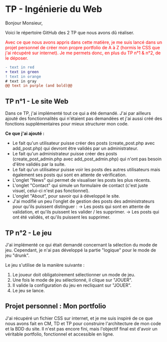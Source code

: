 # TP - Ingénierie du Web

Bonjour Monsieur,

Voici le répertoire GitHub des 2 TP que nous avons dû réaliser.

<span style="color: red"> 
  Avec ce que nous avons appris dans cette matière, je me suis lancé dans un projet personnel de créer mon propre portfolio de A à Z (hormis le CSS que j'ai récupéré sur internet). Je me permets donc, en plus du TP n°1 & n°2, de le déposer.
</span>

```diff
- text in red
+ text in green
! text in orange
# text in gray
@@ text in purple (and bold)@@
```


## TP n°1 - Le site Web

Dans ce TP, j'ai implémenté tout ce qui a été demandé. J'ai par ailleurs ajouté des fonctionnalités qui n'étaient pas demandées et j'ai aussi créé des fonctions supplémentaires pour mieux structurer mon code.

__Ce que j'ai ajouté :__
- Le fait qu'un utilisateur puisse créer des posts (create_post.php avec add_post.php) qui devront être validés par un administrateur.
- Le fait qu'un administrateur puisse créer des posts (create_post_admin.php avec add_post_admin.php) qui n'ont pas besoin d'être validés par la suite.
- Le fait qu'un utilisateur puisse voir les posts des autres utilisateurs mais également ses posts qui sont en attente de vérification.
- L'onglet "News" qui permet de visualiser les posts les plus récents.
- L'onglet "Contact" qui simule un formulaire de contact (c'est juste visuel, celui-ci n'est pas fonctionnel).
- L'onglet "About", pour savoir qui à développé le site.
- J'ai modifié un peu l'onglet de gestion des posts des administrateurs pour qu'ils puissent distinguer :
-> Les posts qui sont en attente de validation, et qu'ils puissent les valider / les supprimer.
-> Les posts qui ont été validés, et qu'ils puissent les supprimer.

## TP n°2 - Le jeu

J'ai implémenté ce qui était demandé concernant la sélection du mode de jeu. Cependant, je n'ai pas développé la partie "logique" pour le mode de jeu "drunk".

Le jeu s'utilise de la manière suivante :
1) Le joueur doit obligatoirement sélectionner un mode de jeu.
2) Une fois le mode de jeu sélectionné, il clique sur "JOUER".
3) Il valide la configuration du jeu en recliquant sur "JOUER".
4) Le jeu se lance.


## Projet personnel : Mon portfolio

J'ai récupéré un fichier CSS sur internet, et je me suis inspiré de ce que nous avons fait en CM, TD et TP pour construire l'architecture de mon code et la BDD du site. Il n'est pas encore fini, mais l'objectif final est d'avoir un véritable portfolio, fonctionnel et accessible en ligne.

